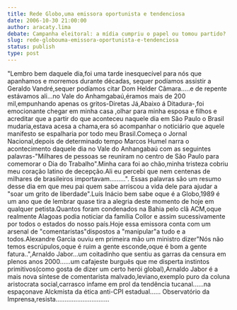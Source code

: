 ```yaml
---
title: Rede Globo,uma emissora oportunista e tendenciosa
date: 2006-10-30 21:00:00
author: aracaty.lima
debate: Campanha eleitoral: a mídia cumpriu o papel ou tomou partido?
slug: rede-globouma-emissora-oportunista-e-tendenciosa
status: publish 
type: post
---
```


"Lembro bem daquele dia,foi uma tarde inesquecível para nós que apanhamos e morremos durante décadas, sequer podíamos assistir a Geraldo Vandré,sequer podíamos citar Dom Helder Câmara.....e de repente estávamos ali...no Vale do Anhamgabaú,éramos mais de 200 mil,empunhando apenas os gritos-Diretas Já,Abaixo á Ditadura-,foi emocionante chegar em minha casa ,olhar para minha esposa e filhos e acreditar que a partir do que aconteceu naquele dia em São Paulo o Brasil mudaria,estava acesa a chama,era só acompanhar o noticiário que aquele manifesto se espalharia por todo meu Brasil.Começa o Jornal Nacional,depois de determinado tempo Marcos Humel narra o acontecimento daquele dia no Vale do Anhangabaú com as seguintes palavras-"Milhares de pessoas se reuniram no centro de São Paulo para comemorar o Dia do Trabalho".Minha cara foi ao chão,minha tristeza cobriu meu coração latino de decepção.Ali eu percebi que nem centenas de milhares de brasileiros importavam.........".
Essas palavras são um resumo desse dia em que meu pai quem sabe arriscou a vida dele para ajudar a "soar um grito de liberdade".Luís Inácio bem sabe oque é a Globo,1989 é um ano que de lembrar quase tira a alegria deste momento de hoje em qualquer petista.Quantos foram condenados na Bahia pelo clã ACM,oque realmente Alagoas podia noticiar da família Collor e assim sucessivamente por todos o estados do nosso país.Hoje essa emissora conta com um arsenal de "comentaristas"dispostos a "manipular"a tudo e a todos.Alexandre Garcia ouviu em primeira mão um ministro dizer"Nós não temos escrúpulos,oque é ruim a gente esconde,oque é bom a gente fatura..",Arnaldo Jabor...um coitadinho que sentiu as garras da censura em plenos anos 2000......um cafajeste burguês que me disperta instintos primitivos(como gosta de dizer um certo herói global),Arnaldo Jabor é a mais nova síntese de comentarista malvado,leviano,exemplo puro da coluna aristocrata social,carrasco infame em prol da tendência tucanal......na espaçonave Alckmista da ética anti-CPI estadual......
Observatório da Imprensa,resista..............................
